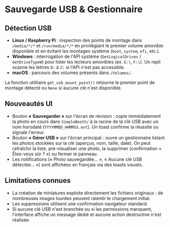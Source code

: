 # Sauvegarde USB & Gestionnaire

## Détection USB
- **Linux / Raspberry Pi** : inspection des points de montage dans `/media/*/*` et `/run/media/*/*` en privilégiant le premier volume amovible disponible et en évitant les montages système (`boot`, `system`, `efi`, etc.).
- **Windows** : interrogation de l'API système (`GetLogicalDrives` / `GetDriveTypeW`) pour lister les lecteurs amovibles (ex. `E:\`, `F:\`). Un repli scanne les lettres `D:` à `Z:` si l'API n'est pas accessible.
- **macOS** : parcours des volumes présents dans `/Volumes/`.

La fonction utilitaire `get_usb_mount_point()` retourne le premier point de montage détecté ou `None` si aucune clé n'est disponible.

## Nouveautés UI
- Bouton **« Sauvegarder »** sur l'écran de révision : copie immédiatement la photo en cours dans `SimpleBooth/` à la racine de la clé USB avec un nom horodaté (`YYYYMMDD_HHMMSS.ext`). Un toast confirme la réussite ou signale l'erreur.
- Bouton **« Gérer USB »** sur l'écran principal : ouvre un gestionnaire listant les photos stockées sur la clé (aperçus, nom, taille, date). On peut rafraîchir la liste, pré-visualiser une photo, la supprimer (confirmation « Êtes-vous sûr ? ») ou fermer le panneau.
- Les notifications (« Photo sauvegardée… », « Aucune clé USB détectée… ») sont affichées en français via des toasts visuels.

## Limitations connues
- La création de miniatures exploite directement les fichiers originaux : de nombreuses images lourdes peuvent ralentir le chargement initial.
- Les suppressions utilisent une confirmation navigateur standard.
- Si aucune clé USB n'est branchée ou si les permissions manquent, l'interface affiche un message dédié et aucune action destructive n'est réalisée.
